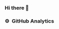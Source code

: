 ### Hi there 👋

<!--
**Kridsada-Wannasing/Kridsada-Wannasing** is a ✨ _special_ ✨ repository because its `README.md` (this file) appears on your GitHub profile.

Here are some ideas to get you started:

- 🔭 I’m currently working on ...
- 🌱 I’m currently learning ...
- 👯 I’m looking to collaborate on ...
- 🤔 I’m looking for help with ...
- 💬 Ask me about ...
- 📫 How to reach me: ...
- 😄 Pronouns: ...
- ⚡ Fun fact: ...
-->

### :gear: &nbsp;GitHub Analytics
<p align="center">
<a href="https://github.com/Kridsada-Wannasing%22%3E
  <img height = "180em" src="https://github-readme-stats-eight-theta.vercel.app/api?username=Kridsada-Wannasing&show_icons=true&theme=vision-friendly-dark&include_all_commits=true&count_private=true%22%3E />
  <img height="180em" src="https://github-readme-stats-eight-theta.vercel.app/api/top-langs/?username=Kridsada-Wannasing&layout=compact&langs_count=8&theme=vision-friendly-dark%22/%3E />
</a>
</p>
